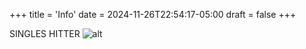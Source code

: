 +++
title = 'Info'
date = 2024-11-26T22:54:17-05:00
draft = false
+++


SINGLES HITTER
![alt](images/battingpractice.gif)